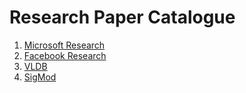 Research Paper Catalogue
========================

1. [Microsoft Research](https://www.microsoft.com/en-us/research/research-area/data-platform-analytics/?facet%5Btax%5D%5Bmsr-research-area%5D%5B0%5D=13563&sort_by=most-recent)
2. [Facebook Research](https://research.fb.com/publications)
3. [VLDB](https://www.vldb.org)
4. [SigMod](https://sigmod.org)
